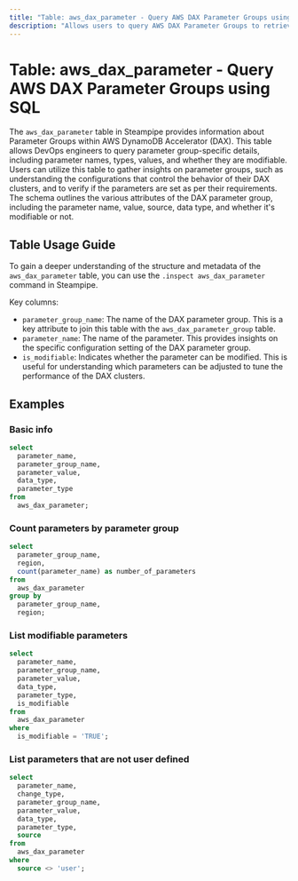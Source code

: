```yaml
---
title: "Table: aws_dax_parameter - Query AWS DAX Parameter Groups using SQL"
description: "Allows users to query AWS DAX Parameter Groups to retrieve information about their configuration settings."
---
```


# Table: aws_dax_parameter - Query AWS DAX Parameter Groups using SQL

The `aws_dax_parameter` table in Steampipe provides information about Parameter Groups within AWS DynamoDB Accelerator (DAX). This table allows DevOps engineers to query parameter group-specific details, including parameter names, types, values, and whether they are modifiable. Users can utilize this table to gather insights on parameter groups, such as understanding the configurations that control the behavior of their DAX clusters, and to verify if the parameters are set as per their requirements. The schema outlines the various attributes of the DAX parameter group, including the parameter name, value, source, data type, and whether it's modifiable or not.

## Table Usage Guide

To gain a deeper understanding of the structure and metadata of the `aws_dax_parameter` table, you can use the `.inspect aws_dax_parameter` command in Steampipe.

Key columns:

- `parameter_group_name`: The name of the DAX parameter group. This is a key attribute to join this table with the `aws_dax_parameter_group` table.
- `parameter_name`: The name of the parameter. This provides insights on the specific configuration setting of the DAX parameter group.
- `is_modifiable`: Indicates whether the parameter can be modified. This is useful for understanding which parameters can be adjusted to tune the performance of the DAX clusters.

## Examples

### Basic info

```sql
select
  parameter_name,
  parameter_group_name,
  parameter_value,
  data_type,
  parameter_type
from
  aws_dax_parameter;
```

### Count parameters by parameter group

```sql
select
  parameter_group_name,
  region,
  count(parameter_name) as number_of_parameters
from
  aws_dax_parameter
group by
  parameter_group_name, 
  region;
```

### List modifiable parameters

```sql
select
  parameter_name,
  parameter_group_name,
  parameter_value,
  data_type,
  parameter_type,
  is_modifiable
from
  aws_dax_parameter
where
  is_modifiable = 'TRUE';
```

### List parameters that are not user defined

```sql
select
  parameter_name,
  change_type,
  parameter_group_name,
  parameter_value,
  data_type,
  parameter_type,
  source
from
  aws_dax_parameter
where
  source <> 'user';
  ```